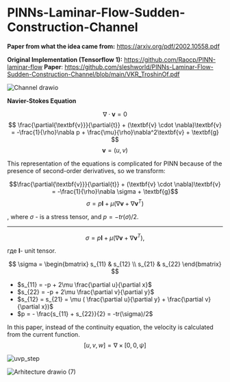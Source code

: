 # PINNs-Laminar-Flow-Sudden-Construction-Channel
**Paper from what the idea came from:** https://arxiv.org/pdf/2002.10558.pdf

**Original Implementation (Tensorflow 1):** https://github.com/Raocp/PINN-laminar-flow
**Paper**:
https://github.com/sleshworld/PINNs-Laminar-Flow-Sudden-Construction-Channel/blob/main/VKR_TroshinOf.pdf

![Channel drawio](https://github.com/sleshworld/PINNs-Laminar-Flow-Sudden-Construction-Channel/assets/36676116/197aa973-5e96-463e-ba8e-dd19f53dc32d)

**Navier-Stokes Equation**

$$ \nabla \cdot \textbf{v} = 0 $$
$$ \frac{\partial{\textbf{v}}}{\partial{t}} + (\textbf{v} \cdot \nabla)\textbf{v} = -\frac{1}{\rho}\nabla p + \frac{\mu}{\rho}\nabla^2\textbf{v} + \textbf{g} $$
$$ \textbf{v} = (u, v) $$


This representation of the equations is complicated for PINN because of the presence of second-order derivatives, so we transform:

$$\frac{\partial{\textbf{v}}}{\partial{t}} + (\textbf{v} \cdot \nabla)\textbf{v} = -\frac{1}{\rho}\nabla \sigma + \textbf{g}$$
$$\sigma = p \textbf{I} + \mu(\nabla\textbf{v} + \nabla\textbf{v}^T)$$

, where $\sigma$ - is a stress tensor, and $p = -tr(\sigma)/2$.

---

$$\sigma = p \textbf{I} + \mu(\nabla\textbf{v} + \nabla\textbf{v}^T), $$

где $\textbf{I}$- unit tensor.

$$ \sigma = \begin{bmatrix}
s_{11} & s_{12} \\
s_{21} & s_{22}
\end{bmatrix} $$

- $s_{11} = -p + 2\mu \frac{\partial u}{\partial x}$
- $s_{22} = -p + 2\mu \frac{\partial v}{\partial y}$
- $s_{12} = s_{21} = \mu ( \frac{\partial u}{\partial y} +  \frac{\partial v}{\partial x})$
- $p = - \frac{s_{11} + s_{22}}{2} = -tr(\sigma)/2$

In this paper, instead of the continuity equation, the velocity is calculated from the current function.
$$[u, v, w]=\nabla \times [0, 0, \psi]$$

![uvp_step](https://github.com/sleshworld/PINNs-Laminar-Flow-Sudden-Construction-Channel/assets/36676116/f9023aa2-a48f-4ebc-a6fa-b01a5d2a20d6)

![Arhitecture drawio (7)](https://github.com/sleshworld/PINNs-Laminar-Flow-Sudden-Construction-Channel/assets/36676116/42d07f2f-f958-41e8-9579-2b65690d4256)
